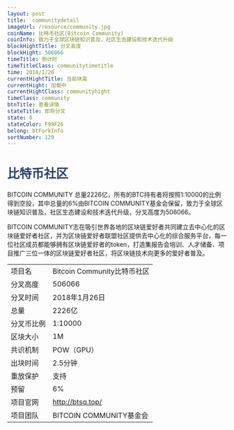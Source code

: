 ```yaml
---
layout: post
title:  communitydetail
imageUrl: /resource/community.jpg
coinName: 比特币社区(Bitcoin Community)
coinInfo: 致力于全球区块链知识普及，社区生态建设和技术迭代升级
blockHightTitle: 分叉高度
blockHight: 506066
timeTitle: 倒计时
timeTitleClass: communitytimetitle
time: 2018/1/26
currentHightTitle: 当前块高
currentHight: 加载中
currentHightClass: communityhight
timeClass: community
btnTitle: 查看详情
stateTitle: 即将分叉
state: 0
stateColor: F99F26
belong: btForkInfo
sortNumber: 129
---
```

<h1 style="color: #2F416A">比特币社区</h1>
<p>BITCOIN COMMUNITY 总量2226亿，所有的BTC持有者将按照1:10000的比例得到空投，其中总量的6%由BITCOIN COMMUNITY基金会保留，致力于全球区块链知识普及，社区生态建设和技术迭代升级，分叉高度为506066。
</p>
<p>BITCOIN COMMUNITY志在吸引世界各地的区块链爱好者共同建立去中心化的区块链爱好者社区，并为区块链爱好者联盟社区提供去中心化的综合服务平台，每一位社区成员都能够拥有区块链爱好者的token，打造集报告会培训、人才储备、项目推广三位一体的区块链爱好者社区，将区块链技术向更多的爱好者普及。
</p>
<table class="center">
  <tbody>
    <tr>
        <td class="tablehalf">项目名</td>
        <td class="tablehalf">Bitcoin Community比特币社区</td>
    </tr>
    <tr>
        <td>分叉高度</td>
        <td>506066</td>
    </tr>
    <tr>
        <td>分叉时间</td>
        <td>2018年1月26日</td>
    </tr>
    <tr>
        <td>总量</td>
        <td>2226亿</td>
    </tr>
    <tr>
        <td>分叉币比例</td>
        <td>1:10000</td>
    </tr>
    <tr>
        <td>区块大小</td>
        <td>1M</td>
    </tr>
    <tr>
        <td>共识机制</td>
        <td>POW（GPU）</td>
    </tr>
    <tr>
        <td>出块时间</td>
        <td>2.5分钟</td>
    </tr>
    <tr>
        <td>重放保护</td>
        <td>支持</td>
    </tr>
    <tr>
        <td>预留</td>
        <td>6%</td>
    </tr>
    <tr>
        <td>项目官网</td>
        <td><a href="http://btsq.top/" target="_blank">http://btsq.top/</a></td>
    </tr>
    <tr>
        <td>项目团队</td>
        <td>BITCOIN COMMUNITY基金会</td>
    </tr>
  </tbody>
</table>
